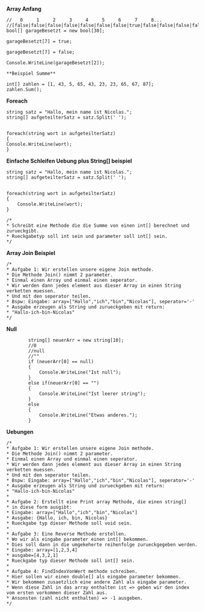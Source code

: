 **Array Anfang**

	//   0     1     2     3     4     5     6     7     8...
	//[false|false|false|false|false|false|false|true|false|false|false|false|false|false|false|false|false|false|false|false|false|false]
	bool[] garageBesetzt = new bool[30];

	garageBesetzt[7] = true;

	garageBesetzt[7] = false;

	Console.WriteLine(garageBesetzt[2]);

	**Beispiel Summe**

	int[] zahlen = [1, 43, 5, 65, 43, 23, 23, 65, 67, 87];
	zahlen.Sum();

**Foreach**

	string satz = "Hallo, mein name ist Nicolas.";
	string[] aufgeteilterSatz = satz.Split(' ');


	foreach(string wort in aufgeteilterSatz)
	{
	Console.WriteLine(wort);
	}

**Einfache Schleifen Uebung plus String[] beispiel**

	string satz = "Hallo, mein name ist Nicolas.";
    string[] aufgeteilterSatz = satz.Split(' ');


    foreach(string wort in aufgeteilterSatz)
    {
        Console.WriteLine(wort);
    }

    /*
    * Schreibt eine Methode die die Summe von einen int[] berechnet und zurueckgibt.
    * Rueckgabetyp soll int sein und parameter soll int[] sein.
    */

**Array Join Beispiel**

    /*
    * Aufgabe 1: Wir erstellen unsere eigene Join methode.
    * Die Methode Join() nimmt 2 parameter.
    * Einmal einen Array und einmal einen seperator.
    * Wir werden dann jedes element aus dieser Array in einen String verketten muessen.
    * Und mit den seperator teilen.
    * Bspw: Eingabe: array=["Hallo","ich","bin","Nicolas"], seperator='-'
    * Ausgabe erzeugen als String und zurueckgeben mit return: 
    * "Hallo-ich-bin-Nicolas"
    */

**Null**

            string[] neuerArr = new string[10];
            //0
            //null
            //""
            if (neuerArr[0] == null)
            {
                Console.WriteLine("Ist null");
            }
            else if(neuerArr[0] == "")
            {
                Console.WriteLine("Ist leerer string");
            }
            else
            {
                Console.WriteLine("Etwas anderes.");
            }

**Uebungen**

    /*
    * Aufgabe 1: Wir erstellen unsere eigene Join methode.
    * Die Methode Join() nimmt 2 parameter.
    * Einmal einen Array und einmal einen seperator.
    * Wir werden dann jedes element aus dieser Array in einen String verketten muessen.
    * Und mit den seperator teilen.
    * Bspw: Eingabe: array=["Hallo","ich","bin","Nicolas"], seperator='-'
    * Ausgabe erzeugen als String und zurueckgeben mit return: 
    * "Hallo-ich-bin-Nicolas"
    * 
    * Aufgabe 2: Erstellt eine Print array Methode, die einen string[]
    * in diese form ausgibt:
    * Eingabe: array=["Hallo","ich","bin","Nicolas"]
    * Ausgabe: {Hallo, ich, bin, Nicolas}
    * Rueckgabe typ dieser Methode soll void sein.
    * 
    * Aufgabe 3: Eine Reverse Methode erstellen.
    * Wo wir als eingabe parameter einen int[] bekommen.
    * Dies soll dann in die umgekeherte reihenfolge zurueckgegeben werden.
    * Eingabe: array=[1,2,3,4]
    * ausgabe=[4,3,2,1]
    * Rueckgabe typ dieser Methode soll int[] sein.
    * 
    * Aufgabe 4: FindIndexVonWert methode schreiben.
    * Hier sollen wir einen double[] als eingabe parameter bekommen.
    * Wir bekommen zusaetzlich eine andere Zahl als eingabe parameter.
    * Wenn diese Zahl in das array enthalten ist => geben wir den index vom ersten vorkommen dieser Zahl aus.
    * Ansonsten (zahl nicht enthalten) => -1 ausgeben.
    */
